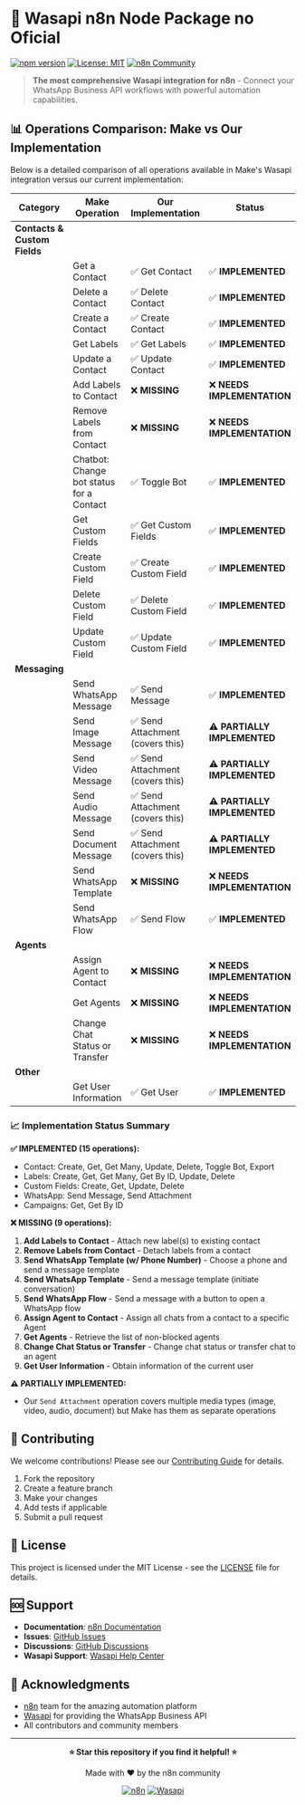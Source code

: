 # 🚀 Wasapi n8n Node Package no Oficial

[![npm version](https://badge.fury.io/js/n8n-nodes-wasapi.svg)](https://badge.fury.io/js/n8n-nodes-wasapi)
[![License: MIT](https://img.shields.io/badge/License-MIT-yellow.svg)](https://opensource.org/licenses/MIT)
[![n8n Community](https://img.shields.io/badge/n8n-Community%20Node-brightgreen)](https://n8n.io)

> **The most comprehensive Wasapi integration for n8n** - Connect your WhatsApp Business API workflows with powerful automation capabilities.

## 📊 Operations Comparison: Make vs Our Implementation

Below is a detailed comparison of all operations available in Make's Wasapi integration versus our current implementation:

| **Category** | **Make Operation** | **Our Implementation** | **Status** |
|--------------|-------------------|-------------------------|------------|
| **Contacts & Custom Fields** | | | |
| | Get a Contact | ✅ Get Contact | ✅ **IMPLEMENTED** |
| | Delete a Contact | ✅ Delete Contact | ✅ **IMPLEMENTED** |
| | Create a Contact | ✅ Create Contact | ✅ **IMPLEMENTED** |
| | Get Labels | ✅ Get Labels | ✅ **IMPLEMENTED** |
| | Update a Contact | ✅ Update Contact | ✅ **IMPLEMENTED** |
| | Add Labels to Contact | ❌ **MISSING** | ❌ **NEEDS IMPLEMENTATION** |
| | Remove Labels from Contact | ❌ **MISSING** | ❌ **NEEDS IMPLEMENTATION** |
| | Chatbot: Change bot status for a Contact | ✅ Toggle Bot | ✅ **IMPLEMENTED** |
| | Get Custom Fields | ✅ Get Custom Fields | ✅ **IMPLEMENTED** |
| | Create Custom Field | ✅ Create Custom Field | ✅ **IMPLEMENTED** |
| | Delete Custom Field | ✅ Delete Custom Field | ✅ **IMPLEMENTED** |
| | Update Custom Field | ✅ Update Custom Field | ✅ **IMPLEMENTED** |
| **Messaging** | | | |
| | Send WhatsApp Message | ✅ Send Message | ✅ **IMPLEMENTED** |
| | Send Image Message | ✅ Send Attachment (covers this) | ⚠️ **PARTIALLY IMPLEMENTED** |
| | Send Video Message | ✅ Send Attachment (covers this) | ⚠️ **PARTIALLY IMPLEMENTED** |
| | Send Audio Message | ✅ Send Attachment (covers this) | ⚠️ **PARTIALLY IMPLEMENTED** |
| | Send Document Message | ✅ Send Attachment (covers this) | ⚠️ **PARTIALLY IMPLEMENTED** |
| | Send WhatsApp Template | ❌ **MISSING** | ❌ **NEEDS IMPLEMENTATION** |
| | Send WhatsApp Flow | ✅ Send Flow| ✅  **IMPLEMENTED** |
| **Agents** | | | |
| | Assign Agent to Contact | ❌ **MISSING** | ❌ **NEEDS IMPLEMENTATION** |
| | Get Agents | ❌ **MISSING** | ❌ **NEEDS IMPLEMENTATION** |
| | Change Chat Status or Transfer | ❌ **MISSING** | ❌ **NEEDS IMPLEMENTATION** |
| **Other** | | | |
| | Get User Information | ✅ Get User | ✅ **IMPLEMENTED** |

### 📈 Implementation Status Summary

**✅ IMPLEMENTED (15 operations):**
- Contact: Create, Get, Get Many, Update, Delete, Toggle Bot, Export
- Labels: Create, Get, Get Many, Get By ID, Update, Delete
- Custom Fields: Create, Get, Update, Delete
- WhatsApp: Send Message, Send Attachment
- Campaigns: Get, Get By ID

**❌ MISSING (9 operations):**
1. **Add Labels to Contact** - Attach new label(s) to existing contact
2. **Remove Labels from Contact** - Detach labels from a contact
3. **Send WhatsApp Template (w/ Phone Number)** - Choose a phone and send a message template
4. **Send WhatsApp Template** - Send a message template (initiate conversation)
5. **Send WhatsApp Flow** - Send a message with a button to open a WhatsApp flow
6. **Assign Agent to Contact** - Assign all chats from a contact to a specific Agent
7. **Get Agents** - Retrieve the list of non-blocked agents
8. **Change Chat Status or Transfer** - Change chat status or transfer chat to an agent
9. **Get User Information** - Obtain information of the current user

**⚠️ PARTIALLY IMPLEMENTED:**
- Our `Send Attachment` operation covers multiple media types (image, video, audio, document) but Make has them as separate operations

## 🤝 Contributing

We welcome contributions! Please see our [Contributing Guide](CONTRIBUTING.md) for details.

1. Fork the repository
2. Create a feature branch
3. Make your changes
4. Add tests if applicable
5. Submit a pull request

## 📄 License

This project is licensed under the MIT License - see the [LICENSE](LICENSE) file for details.

## 🆘 Support

- **Documentation**: [n8n Documentation](https://docs.n8n.io/)
- **Issues**: [GitHub Issues](https://github.com/your-username/n8n-nodes-wasapi/issues)
- **Discussions**: [GitHub Discussions](https://github.com/your-username/n8n-nodes-wasapi/discussions)
- **Wasapi Support**: [Wasapi Help Center](https://help.wasapi.com/)

## 🙏 Acknowledgments

- [n8n](https://n8n.io/) team for the amazing automation platform
- [Wasapi](https://wasapi.com) for providing the WhatsApp Business API
- All contributors and community members

---

<div align="center">

**⭐ Star this repository if you find it helpful! ⭐**

Made with ❤️ by the n8n community

[![n8n](https://img.shields.io/badge/n8n-Community%20Node-brightgreen)](https://n8n.io)
[![Wasapi](https://img.shields.io/badge/Wasapi-API%20Integration-blue)](https://wasapi.com)

</div>
